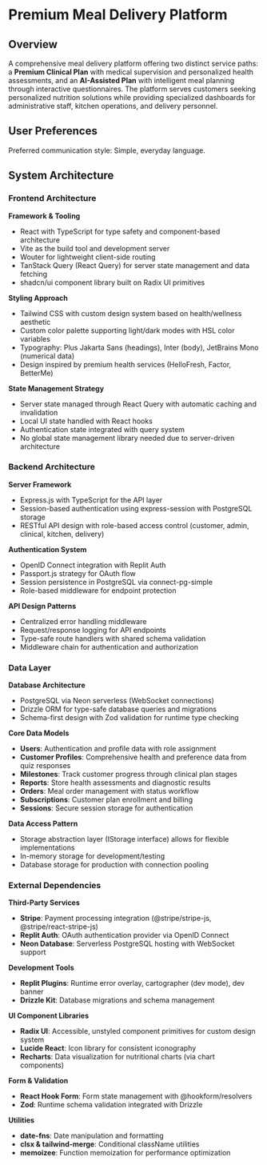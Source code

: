 # Premium Meal Delivery Platform

## Overview

A comprehensive meal delivery platform offering two distinct service paths: a **Premium Clinical Plan** with medical supervision and personalized health assessments, and an **AI-Assisted Plan** with intelligent meal planning through interactive questionnaires. The platform serves customers seeking personalized nutrition solutions while providing specialized dashboards for administrative staff, kitchen operations, and delivery personnel.

## User Preferences

Preferred communication style: Simple, everyday language.

## System Architecture

### Frontend Architecture

**Framework & Tooling**
- React with TypeScript for type safety and component-based architecture
- Vite as the build tool and development server
- Wouter for lightweight client-side routing
- TanStack Query (React Query) for server state management and data fetching
- shadcn/ui component library built on Radix UI primitives

**Styling Approach**
- Tailwind CSS with custom design system based on health/wellness aesthetic
- Custom color palette supporting light/dark modes with HSL color variables
- Typography: Plus Jakarta Sans (headings), Inter (body), JetBrains Mono (numerical data)
- Design inspired by premium health services (HelloFresh, Factor, BetterMe)

**State Management Strategy**
- Server state managed through React Query with automatic caching and invalidation
- Local UI state handled with React hooks
- Authentication state integrated with query system
- No global state management library needed due to server-driven architecture

### Backend Architecture

**Server Framework**
- Express.js with TypeScript for the API layer
- Session-based authentication using express-session with PostgreSQL storage
- RESTful API design with role-based access control (customer, admin, clinical, kitchen, delivery)

**Authentication System**
- OpenID Connect integration with Replit Auth
- Passport.js strategy for OAuth flow
- Session persistence in PostgreSQL via connect-pg-simple
- Role-based middleware for endpoint protection

**API Design Patterns**
- Centralized error handling middleware
- Request/response logging for API endpoints
- Type-safe route handlers with shared schema validation
- Middleware chain for authentication and authorization

### Data Layer

**Database Architecture**
- PostgreSQL via Neon serverless (WebSocket connections)
- Drizzle ORM for type-safe database queries and migrations
- Schema-first design with Zod validation for runtime type checking

**Core Data Models**
- **Users**: Authentication and profile data with role assignment
- **Customer Profiles**: Comprehensive health and preference data from quiz responses
- **Milestones**: Track customer progress through clinical plan stages
- **Reports**: Store health assessments and diagnostic results
- **Orders**: Meal order management with status workflow
- **Subscriptions**: Customer plan enrollment and billing
- **Sessions**: Secure session storage for authentication

**Data Access Pattern**
- Storage abstraction layer (IStorage interface) allows for flexible implementations
- In-memory storage for development/testing
- Database storage for production with connection pooling

### External Dependencies

**Third-Party Services**
- **Stripe**: Payment processing integration (@stripe/stripe-js, @stripe/react-stripe-js)
- **Replit Auth**: OAuth authentication provider via OpenID Connect
- **Neon Database**: Serverless PostgreSQL hosting with WebSocket support

**Development Tools**
- **Replit Plugins**: Runtime error overlay, cartographer (dev mode), dev banner
- **Drizzle Kit**: Database migrations and schema management

**UI Component Libraries**
- **Radix UI**: Accessible, unstyled component primitives for custom design system
- **Lucide React**: Icon library for consistent iconography
- **Recharts**: Data visualization for nutritional charts (via chart components)

**Form & Validation**
- **React Hook Form**: Form state management with @hookform/resolvers
- **Zod**: Runtime schema validation integrated with Drizzle

**Utilities**
- **date-fns**: Date manipulation and formatting
- **clsx & tailwind-merge**: Conditional className utilities
- **memoizee**: Function memoization for performance optimization